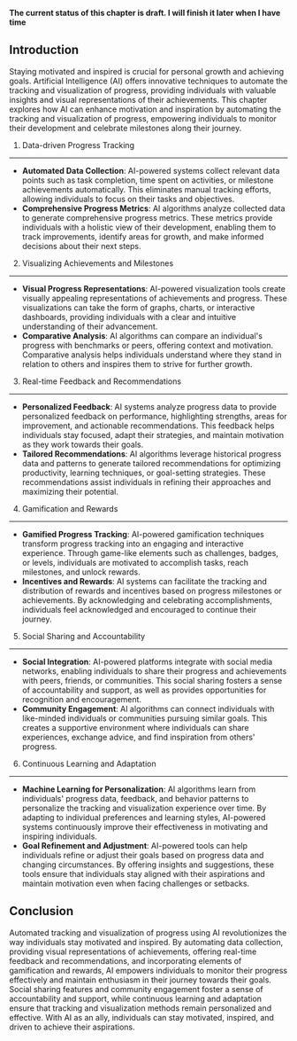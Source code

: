 **The current status of this chapter is draft. I will finish it later when I have time**

Introduction
------------

Staying motivated and inspired is crucial for personal growth and achieving goals. Artificial Intelligence (AI) offers innovative techniques to automate the tracking and visualization of progress, providing individuals with valuable insights and visual representations of their achievements. This chapter explores how AI can enhance motivation and inspiration by automating the tracking and visualization of progress, empowering individuals to monitor their development and celebrate milestones along their journey.

1. Data-driven Progress Tracking
--------------------------------

* **Automated Data Collection**: AI-powered systems collect relevant data points such as task completion, time spent on activities, or milestone achievements automatically. This eliminates manual tracking efforts, allowing individuals to focus on their tasks and objectives.
* **Comprehensive Progress Metrics**: AI algorithms analyze collected data to generate comprehensive progress metrics. These metrics provide individuals with a holistic view of their development, enabling them to track improvements, identify areas for growth, and make informed decisions about their next steps.

2. Visualizing Achievements and Milestones
------------------------------------------

* **Visual Progress Representations**: AI-powered visualization tools create visually appealing representations of achievements and progress. These visualizations can take the form of graphs, charts, or interactive dashboards, providing individuals with a clear and intuitive understanding of their advancement.
* **Comparative Analysis**: AI algorithms can compare an individual's progress with benchmarks or peers, offering context and motivation. Comparative analysis helps individuals understand where they stand in relation to others and inspires them to strive for further growth.

3. Real-time Feedback and Recommendations
-----------------------------------------

* **Personalized Feedback**: AI systems analyze progress data to provide personalized feedback on performance, highlighting strengths, areas for improvement, and actionable recommendations. This feedback helps individuals stay focused, adapt their strategies, and maintain motivation as they work towards their goals.
* **Tailored Recommendations**: AI algorithms leverage historical progress data and patterns to generate tailored recommendations for optimizing productivity, learning techniques, or goal-setting strategies. These recommendations assist individuals in refining their approaches and maximizing their potential.

4. Gamification and Rewards
---------------------------

* **Gamified Progress Tracking**: AI-powered gamification techniques transform progress tracking into an engaging and interactive experience. Through game-like elements such as challenges, badges, or levels, individuals are motivated to accomplish tasks, reach milestones, and unlock rewards.
* **Incentives and Rewards**: AI systems can facilitate the tracking and distribution of rewards and incentives based on progress milestones or achievements. By acknowledging and celebrating accomplishments, individuals feel acknowledged and encouraged to continue their journey.

5. Social Sharing and Accountability
------------------------------------

* **Social Integration**: AI-powered platforms integrate with social media networks, enabling individuals to share their progress and achievements with peers, friends, or communities. This social sharing fosters a sense of accountability and support, as well as provides opportunities for recognition and encouragement.
* **Community Engagement**: AI algorithms can connect individuals with like-minded individuals or communities pursuing similar goals. This creates a supportive environment where individuals can share experiences, exchange advice, and find inspiration from others' progress.

6. Continuous Learning and Adaptation
-------------------------------------

* **Machine Learning for Personalization**: AI algorithms learn from individuals' progress data, feedback, and behavior patterns to personalize the tracking and visualization experience over time. By adapting to individual preferences and learning styles, AI-powered systems continuously improve their effectiveness in motivating and inspiring individuals.
* **Goal Refinement and Adjustment**: AI-powered tools can help individuals refine or adjust their goals based on progress data and changing circumstances. By offering insights and suggestions, these tools ensure that individuals stay aligned with their aspirations and maintain motivation even when facing challenges or setbacks.

Conclusion
----------

Automated tracking and visualization of progress using AI revolutionizes the way individuals stay motivated and inspired. By automating data collection, providing visual representations of achievements, offering real-time feedback and recommendations, and incorporating elements of gamification and rewards, AI empowers individuals to monitor their progress effectively and maintain enthusiasm in their journey towards their goals. Social sharing features and community engagement foster a sense of accountability and support, while continuous learning and adaptation ensure that tracking and visualization methods remain personalized and effective. With AI as an ally, individuals can stay motivated, inspired, and driven to achieve their aspirations.
